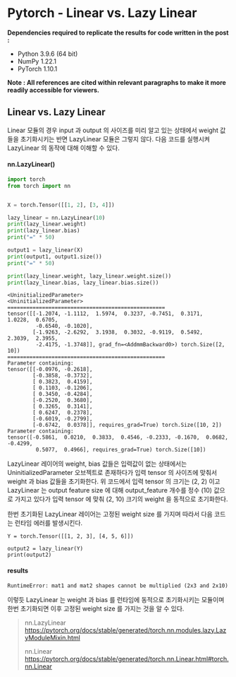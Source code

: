 # Pytorch - Linear vs. Lazy Linear

**Dependencies required to replicate the results for code written in the post :**

- Python 3.9.6 (64 bit)
- NumPy 1.22.1
- PyTorch 1.10.1

**Note : All references are cited within relevant paragraphs to make it more readily accessible for viewers.**

## Linear vs. Lazy Linear
Linear 모듈의 경우 input 과 output 의 사이즈를 미리 알고 있는 상태에서 weight 값들을 초기화시키는 반면 LazyLinear 모듈은 그렇지 않다. 다음 코드를 실행시켜 LazyLinear 의 동작에 대해 이해할 수 있다.

#### nn.LazyLinear()

```python
import torch  
from torch import nn  


X = torch.Tensor([[1, 2], [3, 4]])  

lazy_linear = nn.LazyLinear(10)  
print(lazy_linear.weight)  
print(lazy_linear.bias)  
print("=" * 50)  

output1 = lazy_linear(X)  
print(output1, output1.size())  
print("=" * 50)  

print(lazy_linear.weight, lazy_linear.weight.size())  
print(lazy_linear.bias, lazy_linear.bias.size())
```

```
<UninitializedParameter>
<UninitializedParameter>
==================================================
tensor([[-1.2074, -1.1112,  1.5974,  0.3237, -0.7451,  0.3171,  1.0228,  0.6705,
         -0.6540, -0.1020],
        [-1.9263, -2.6292,  3.1938,  0.3032, -0.9119,  0.5492,  2.3039,  2.3955,
         -2.4175, -1.3748]], grad_fn=<AddmmBackward0>) torch.Size([2, 10])
==================================================
Parameter containing:
tensor([[-0.0976, -0.2618],
        [-0.3858, -0.3732],
        [ 0.3823,  0.4159],
        [ 0.1103, -0.1206],
        [ 0.3450, -0.4284],
        [-0.2520,  0.3680],
        [ 0.3265,  0.3141],
        [ 0.6247,  0.2378],
        [-0.6019, -0.2799],
        [-0.6742,  0.0378]], requires_grad=True) torch.Size([10, 2])
Parameter containing:
tensor([-0.5861,  0.0210,  0.3833,  0.4546, -0.2333, -0.1670,  0.0682, -0.4299,
         0.5077,  0.4966], requires_grad=True) torch.Size([10])
```

LazyLinear 레이어의 weight, bias 값들은 입력값이 없는 상태에서는 UninitializedParameter 오브젝트로 존재하다가 입력 tensor 의 사이즈에 맞춰서 weight 과 bias 값들을 초기화한다. 위 코드에서 입력 tensor 의 크기는 (2, 2) 이고 LazyLinear 는 output feature size 에 대해 output_feature 개수를 정수 (10) 값으로 가지고 있다가 입력 tensor 에 맞춰 (2, 10) 크기의 weight 을 동적으로 초기화한다.

한번 초기화된 LazyLinear 레이어는 고정된 weight size 를 가지며 따라서 다음 코드는 런타임 에러를 발생시킨다.


    Y = torch.Tensor([[1, 2, 3], [4, 5, 6]])  
      
    output2 = lazy_linear(Y)  
    print(output2)

#### results
    RuntimeError: mat1 and mat2 shapes cannot be multiplied (2x3 and 2x10)

이렇듯 LazyLinear 는 weight 과 bias 를 런타임에 동적으로 초기화시키는 모듈이며 한번 초기화되면 이후 고정된 weight size 를 가지는 것을 알 수 있다.

> nn.LazyLinear
> https://pytorch.org/docs/stable/generated/torch.nn.modules.lazy.LazyModuleMixin.html
> 
> nn.Linear
> https://pytorch.org/docs/stable/generated/torch.nn.Linear.html#torch.nn.Linear
